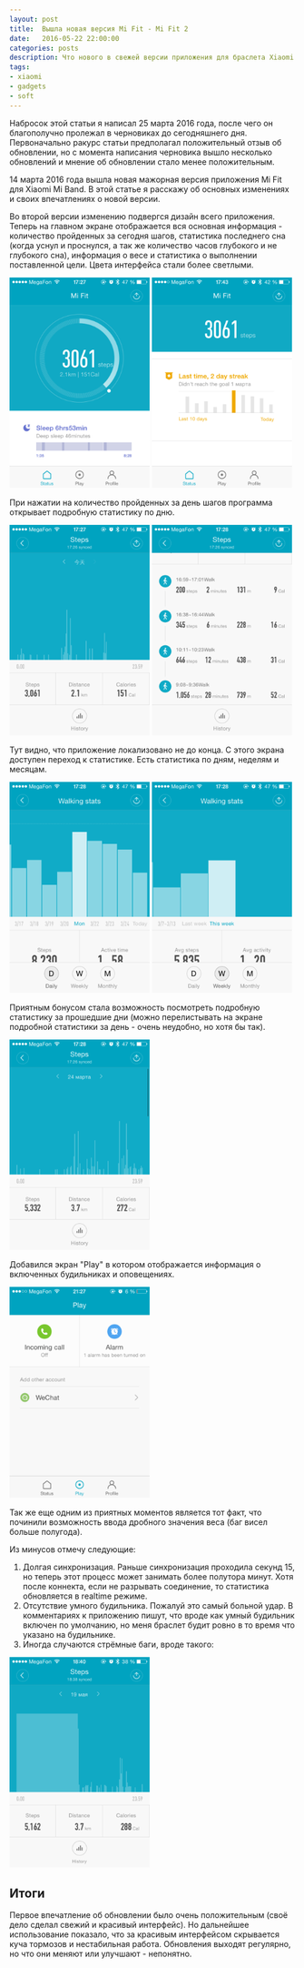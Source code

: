 ```yaml
---
layout: post
title:  Вышла новая версия Mi Fit - Mi Fit 2
date:   2016-05-22 22:00:00
categories: posts
description: Что нового в свежей версии приложения для браслета Xiaomi Mi Band (Mi Fit v2)
tags:
- xiaomi
- gadgets
- soft
---
```

Набросок этой статьи я написал 25 марта 2016 года, после чего он благополучно пролежал в черновиках до сегодняшнего дня. Первоначально ракурс статьи предполагал положительный отзыв об обновлении, 
но с момента написания черновика вышло несколько обновлений и мнение об обновлении стало менее положительным.

14 марта 2016 года вышла новая мажорная версия приложения Mi Fit для Xiaomi Mi Band. В этой статье я расскажу об основных изменениях и своих впечатлениях о новой версии.

<!--more-->

Во второй версии изменению подвергся дизайн всего приложения. Теперь на главном экране отображается вся основная информация - количество пройденных за сегодня шагов, статистика последнего сна 
(когда уснул и проснулся, а так же количество часов глубокого и не глубокого сна), информация о весе и статистика о выполнении поставленной цели. Цвета интерфейса стали более светлыми.

<!-- две картинки главного экрана -->
<img style="width: 49%" src="/public/images/2016-05-22-mi-fit-v2/main1.png">
<img style="width: 49%" src="/public/images/2016-05-22-mi-fit-v2/main2.png">

При нажатии на количество пройденных за день шагов программа открывает подробную статистику по дню. 

<!-- две картинки статистики дня -->
<img style="width: 49%" src="/public/images/2016-05-22-mi-fit-v2/day_stat1.png">
<img style="width: 49%" src="/public/images/2016-05-22-mi-fit-v2/day_stat2.png">

Тут видно, что приложение локализовано не до конца. С этого экрана доступен переход к статистике. Есть статистика по дням, неделям и месяцам.

<!-- две картинки со статистикой -->
<img style="width: 49%" src="/public/images/2016-05-22-mi-fit-v2/stat1.png">
<img style="width: 49%" src="/public/images/2016-05-22-mi-fit-v2/stat2.png">

Приятным бонусом стала возможность посмотреть подробную статистику за прошедшие дни (можно перелистывать на экране подробной статистики за день - очень неудобно, но хотя бы так).

<!-- картинка с информацией за предыдущий день-->
<img style="width: 49%" src="/public/images/2016-05-22-mi-fit-v2/prev_stat.png">

Добавился экран "Play" в котором отображается информация о включенных будильниках и оповещениях.

<img style="width: 49%" src="/public/images/2016-05-22-mi-fit-v2/play_screen.png">

Так же еще одним из приятных моментов является тот факт, что починили возможность ввода дробного значения веса (баг висел больше полугода).

Из минусов отмечу следующие:
1. Долгая синхронизация. Раньше синхронизация проходила секунд 15, но теперь этот процесс может занимать более полутора минут. Хотя после коннекта, если не разрывать соединение, то 
статистика обновляется в realtime режиме.
2. Отсутствие умного будильника. Пожалуй это самый больной удар. В комментариях к приложению пишут, что вроде как умный будильник включен по умолчанию, но меня браслет будит ровно в то время что 
указано на будильнике.
3. Иногда случаются стрёмные баги, вроде такого:

<!-- катинка с багом-->
<img style="width: 49%" src="/public/images/2016-05-22-mi-fit-v2/bug.png">

## Итоги
Первое впечатление об обновлении было очень положительным (своё дело сделал свежий и красивый интерфейс). Но дальнейшее использование показало, что за красивым интерфейсом скрывается куча 
тормозов и нестабильная работа. Обновления выходят регулярно, но что они меняют или улучшают - непонятно.